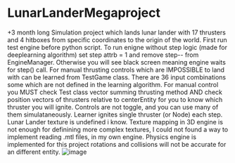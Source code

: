 # LunarLanderMegaproject
+3 month long Simulation project which lands lunar lander with 17 thrusters and 4 hitboxes from specific coordinates to the origin of the world. 
First run test engine before python script. 
To run enigne without step logic (made for deeplearning algorithm) set step attrb = 1 and remove step-- from EngineManager. Otherwise you will see black screen meaning engine waits for step() call. 
For manual thrusting controls which are IMPOSSIBLE to land with can be learned from TestGame class. 
There are 36 input combinations some which are not defined in the learning algorithm.
For manual control you MUST check Test class vector summing thrusting method AND check position vectors of thrusters relative to centerEntity for you to know which thruster you will ignite.
Controls are not toggle, and you can use many of them simulataneously. Learner ignites single thruster (or Node) each step.
Lunar Lander texture is undefined i know. Texture mapping in 3D engine is not enough for definining more complex textures, I could not found a way to implement reading .mtl files, in my own engine.
Physics engine is implemented for this project rotations and collisions will not be accurate for an different entity.
![image](https://user-images.githubusercontent.com/92366936/221451725-44fe2458-5b27-4274-8d9f-bb80b6141950.png)
